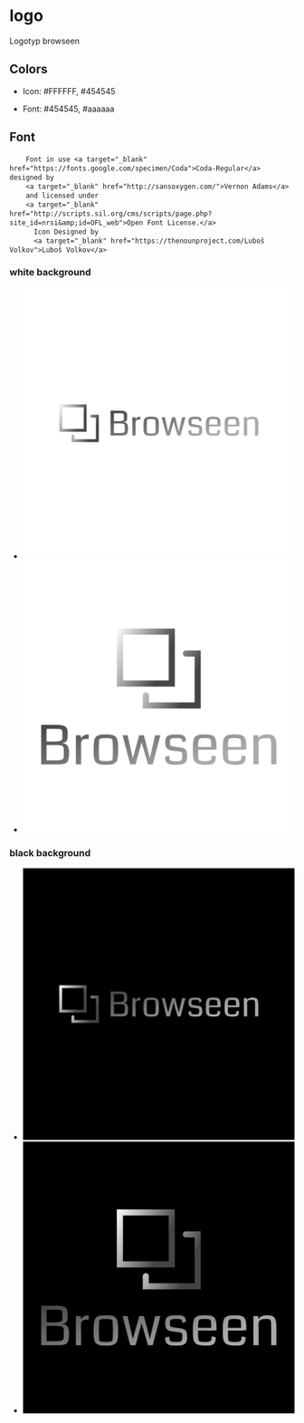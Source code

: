 # logo
Logotyp browseen


## Colors

+ Icon: #FFFFFF, #454545


+ Font: #454545, #aaaaaa

## Font


        Font in use <a target="_blank" href="https://fonts.google.com/specimen/Coda">Coda-Regular</a> designed by
        <a target="_blank" href="http://sansoxygen.com/">Vernon Adams</a>
        and licensed under
        <a target="_blank" href="http://scripts.sil.org/cms/scripts/page.php?site_id=nrsi&amp;id=OFL_web">Open Font License.</a>
          Icon Designed by
          <a target="_blank" href="https://thenounproject.com/Luboš Volkov">Luboš Volkov</a>


### white background

+ ![browseen.png](1/default.png)
+ ![browseen.png](2/default.png)



### black background

+ ![browseen.png](3/default.png)
+ ![browseen.png](4/default.png)

